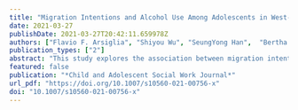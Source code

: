 ```yaml
---
title: "Migration Intentions and Alcohol Use Among Adolescents in West-Central Mexico"
date: 2021-03-27
publishDate: 2021-03-27T20:42:11.659978Z
authors: ["Flavio F. Arsiglia", "Shiyou Wu", "SeungYong Han",  "Bertha L. Nuño-Gutierrez", "Hilda García-Pérez",  "Scott T. Yabiku","Jennifer E. Glick"]
publication_types: ["2"]
abstract: "This study explores the association between migration intentions and alcohol use among west-central Mexico adolescents living in high migration communities. This study used the baseline data from the Family Migration and Early Life Outcomes (FAMELO) project (N = 1286), collected in 2018. We used multiple imputations to address missingness and propensity score matching to reduce the selection bias. We also conducted subgroup analyses to compare gender difference (i.e., boys vs. girls) on the relationship between migration intention and alcohol use. The findings show that for the whole sample, youth with migration intentions had significant higher odds (OR = 1.78; p = .010) of having a lifetime drinking experience when compared to youth who reported no interest in living abroad, but this association remained significant only for boys (OR = 2.14; p = .010). This study makes an important contribution to our understanding of the etiology of migration intentions and alcohol use for adolescents living in sending migration communities. The findings have specific alcohol prevention, policy, and future research implications in Mexico and the U.S."
featured: false
publication: "*Child and Adolescent Social Work Journal*"
url_pdf: "https://doi.org/10.1007/s10560-021-00756-x"
doi: "10.1007/s10560-021-00756-x"
---
```



